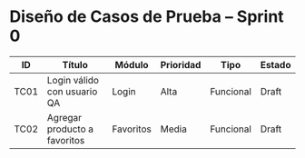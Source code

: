 # Diseño de Casos de Prueba – Sprint 0

| ID   | Título                       | Módulo    | Prioridad | Tipo      | Estado |
| ---- | ---------------------------- | --------- | --------- | --------- | ------ |
| TC01 | Login válido con usuario QA  | Login     | Alta      | Funcional | Draft  |
| TC02 | Agregar producto a favoritos | Favoritos | Media     | Funcional | Draft  |

